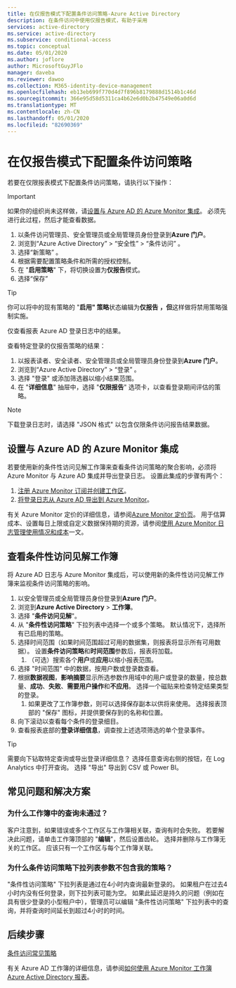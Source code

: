 ```yaml
---
title: 在仅报告模式下配置条件访问策略-Azure Active Directory
description: 在条件访问中使用仅报告模式，有助于采用
services: active-directory
ms.service: active-directory
ms.subservice: conditional-access
ms.topic: conceptual
ms.date: 05/01/2020
ms.author: joflore
author: MicrosoftGuyJFlo
manager: daveba
ms.reviewer: dawoo
ms.collection: M365-identity-device-management
ms.openlocfilehash: eb13eb699f770d4d7f896b8179888d1514b1c46d
ms.sourcegitcommit: 366e95d58d5311ca4b62e6d0b2b47549e06a0d6d
ms.translationtype: MT
ms.contentlocale: zh-CN
ms.lasthandoff: 05/01/2020
ms.locfileid: "82690369"
---
```

# <a name="configure-a-conditional-access-policy-in-report-only-mode"></a>在仅报告模式下配置条件访问策略

若要在仅限报表模式下配置条件访问策略，请执行以下操作：

> [!IMPORTANT]
> 如果你的组织尚未这样做，请[设置与 Azure AD 的 Azure Monitor 集成](#set-up-azure-monitor-integration-with-azure-ad)。 必须先进行此过程，然后才能查看数据。

1. 以条件访问管理员、安全管理员或全局管理员身份登录到**Azure 门户**。
1. 浏览到“Azure Active Directory” > “安全性” > “条件访问”    。
1. 选择“新策略”  。
1. 根据需要配置策略条件和所需的授权控制。
1. 在 "**启用策略**" 下，将切换设置为**仅报告**模式。
1. 选择“保存” 

> [!TIP]
> 你可以将中的现有策略的 "**启用" 策略**状态编辑为**仅报告** **，但**这样做将禁用策略强制实施。 

仅查看报表 Azure AD 登录日志中的结果。

查看特定登录的仅报告策略的结果：

1. 以报表读者、安全读者、安全管理员或全局管理员身份登录到**Azure 门户**。
1. 浏览到“Azure Active Directory”   > “登录”  。
1. 选择 "登录" 或添加筛选器以缩小结果范围。
1. 在 "**详细信息**" 抽屉中，选择 "**仅限报告**" 选项卡，以查看登录期间评估的策略。

> [!NOTE]
> 下载登录日志时，请选择 "JSON 格式" 以包含仅限条件访问报告结果数据。

## <a name="set-up-azure-monitor-integration-with-azure-ad"></a>设置与 Azure AD 的 Azure Monitor 集成

若要使用新的条件性访问见解工作簿来查看条件访问策略的聚合影响，必须将 Azure Monitor 与 Azure AD 集成并导出登录日志。 设置此集成的步骤有两个： 

1. [注册 Azure Monitor 订阅并创建工作区](/azure/azure-monitor/learn/quick-create-workspace)。
1. [将登录日志从 Azure AD 导出到 Azure Monitor](/azure/active-directory/reports-monitoring/howto-integrate-activity-logs-with-log-analytics)。

有关 Azure Monitor 定价的详细信息，请参阅[Azure Monitor 定价页](https://azure.microsoft.com/pricing/details/monitor/)。 用于估算成本、设置每日上限或自定义数据保持期的资源，请参阅[使用 Azure Monitor 日志管理使用情况和成本](../../azure-monitor/platform/manage-cost-storage.md#estimating-the-costs-to-manage-your-environment)一文。

## <a name="view-conditional-access-insights-workbook"></a>查看条件性访问见解工作簿

将 Azure AD 日志与 Azure Monitor 集成后，可以使用新的条件性访问见解工作簿来监视条件访问策略的影响。

1. 以安全管理员或全局管理员身份登录到**Azure 门户**。
1. 浏览到**Azure Active Directory** > **工作簿**。
1. 选择 "**条件访问见解**"。
1. 从 "**条件性访问策略**" 下拉列表中选择一个或多个策略。 默认情况下，选择所有已启用的策略。
1. 选择时间范围（如果时间范围超过可用的数据集，则报表将显示所有可用数据）。 设置**条件访问策略**和**时间范围**参数后，报表将加载。
   1. （可选）搜索各个**用户**或**应用**以缩小报表范围。
1. 选择 "时间范围" 中的数据，按用户数或登录数查看。
1. 根据**数据视图**，**影响摘要**显示所选参数作用域中的用户或登录的数量，按总数量、**成功**、**失败**、**需要用户操作**和**不应用**。 选择一个磁贴来检查特定结果类型的登录。 
   1. 如果更改了工作簿参数，则可以选择保存副本以供将来使用。 选择报表顶部的 "保存" 图标，并提供要保存到的名称和位置。
1. 向下滚动以查看每个条件的登录细目。
1. 查看报表底部的**登录详细信息**，调查按上述选项筛选的单个登录事件。

> [!TIP] 
> 需要向下钻取特定查询或导出登录详细信息？ 选择任意查询右侧的按钮，在 Log Analytics 中打开查询。 选择 "导出" 导出到 CSV 或 Power BI。

## <a name="common-problems-and-solutions"></a>常见问题和解决方案

### <a name="why-are-the-queries-in-the-workbook-failing"></a>为什么工作簿中的查询未通过？

客户注意到，如果错误或多个工作区与工作簿相关联，查询有时会失败。 若要解决此问题，请单击工作簿顶部的 "**编辑**"，然后设置齿轮。 选择并删除与工作簿无关的工作区。 应该只有一个工作区与每个工作簿关联。

### <a name="why-doesnt-the-conditional-access-policies-dropdown-parameter-contain-my-policies"></a>为什么条件访问策略下拉列表参数不包含我的策略？

"条件性访问策略" 下拉列表是通过在4小时内查询最新登录的。 如果租户在过去4小时内没有任何登录，则下拉列表可能为空。 如果此延迟是持久的问题（例如在具有很少登录的小型租户中），管理员可以编辑 "条件性访问策略" 下拉列表中的查询，并将查询时间延长到超过4小时的时间。

## <a name="next-steps"></a>后续步骤

[条件访问常见策略](concept-conditional-access-policy-common.md)

有关 Azure AD 工作簿的详细信息，请参阅[如何使用 Azure Monitor 工作簿 Azure Active Directory 报表](../reports-monitoring/howto-use-azure-monitor-workbooks.md)。
